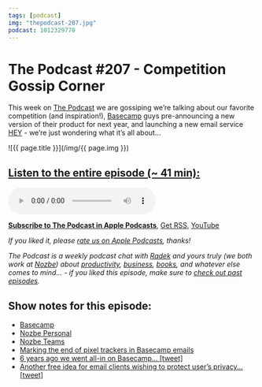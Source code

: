 ```yaml
---
tags: [podcast]
img: "thepodcast-207.jpg"
podcast: 1012329770
---
```


# The Podcast #207 - Competition Gossip Corner

This week on [The Podcast][p] we are gossiping we’re talking about our favorite competition (and inspiration!), [Basecamp](https://basecamp.com) guys pre-announcing a new version of their product for next year, and launching a new email service [HEY](https://hey.com) - we’re just wondering what it’s all about...

<!--More-->

![{{ page.title }}](/img/{{ page.img }})

## [Listen to the entire episode (~ 41 min):][e]

<audio controls>
<source src="https://files.nozbe.com/podcast/207.mp3" type="audio/mpeg">
</audio>

**[Subscribe to The Podcast in Apple Podcasts][i]**, [Get RSS][rss], [YouTube][y]

*If you liked it, please [rate us on Apple Podcasts][i], thanks!*

*The Podcast is a weekly podcast chat with [Radek][r] and yours truly (we both work at [Nozbe][n]) about [productivity](/tag/productivity), [business](/tag/business), [books](/tag/books), and whatever else comes to mind… - if you liked this episode, make sure to [check out past episodes](/tag/podcast).*

## Show notes for this episode:

  * [Basecamp](https://basecamp.com/)
  * [Nozbe Personal](https://nozbe.com/personal)
  * [Nozbe Teams](https://nozbe.com/)
  * [Marking the end of pixel trackers in Basecamp emails](https://m.signalvnoise.com/marking-the-end-of-pixel-trackers-in-basecamp-emails/)
  * [6 years ago we went all-in on Basecamp... [tweet]](https://twitter.com/jasonfried/status/1225455247264550917?lang=en)
  * [Another free idea for email clients wishing to protect user’s privacy... [tweet]](https://twitter.com/dhh/status/1146705628305461249)

[y]: https://michael.gratis/thepodcastyt
[rss]: http://thepodcast.fm/episodes?format=RSS
[e]: http://thepodcast.fm/episodes/207

[p]: https://michael.gratis/thepodcastfm
[n]: https://michael.gratis/nozbe
[r]: https://michael.gratis/radex
[i]: https://michael.gratis/thepodcast
[o]: https://michael.gratis/ipadonly

